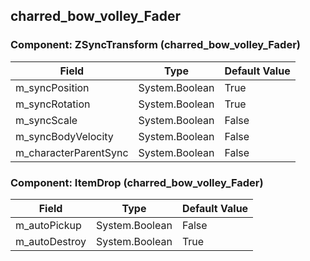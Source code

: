 ## charred_bow_volley_Fader

### Component: ZSyncTransform (charred_bow_volley_Fader)

|Field|Type|Default Value|
|-----|----|-------------|
|m_syncPosition|System.Boolean|True|
|m_syncRotation|System.Boolean|True|
|m_syncScale|System.Boolean|False|
|m_syncBodyVelocity|System.Boolean|False|
|m_characterParentSync|System.Boolean|False|

### Component: ItemDrop (charred_bow_volley_Fader)

|Field|Type|Default Value|
|-----|----|-------------|
|m_autoPickup|System.Boolean|False|
|m_autoDestroy|System.Boolean|True|

